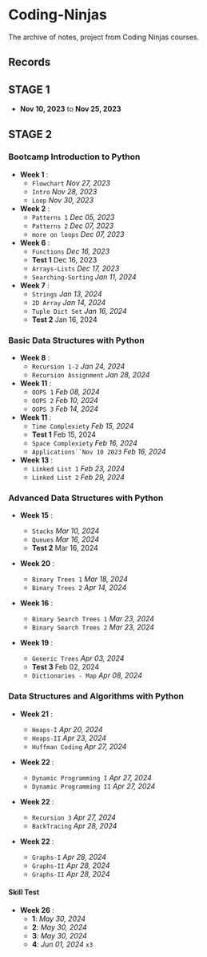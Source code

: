 # Coding-Ninjas

The archive of notes, project from Coding Ninjas courses.

## Records

## STAGE 1

- **Nov 10, 2023** to **Nov 25, 2023**

## STAGE 2

### Bootcamp Introduction to Python

- **Week 1** : 
    - `Flowchart` *Nov 27, 2023*
    - `Intro` *Nov 28, 2023*
    - `Loop` *Nov 30, 2023*
- **Week 2** : 
    - `Patterns 1` *Dec 05, 2023*
    - `Patterns 2` *Dec 07, 2023*
    - `more on loops` *Dec 07, 2023*
- **Week 6** : 
    - `Functions` *Dec 16, 2023*
    - **Test 1** Dec 16, 2023
    - `Arrays-Lists` *Dec 17, 2023*
    - `Searching-Sorting` *Jan 11, 2024*
- **Week 7** : 
    - `Strings` *Jan 13, 2024*
    - `2D Array` *Jan 14, 2024*
    - `Tuple Dict Set` *Jan 16, 2024*
    - **Test 2** Jan 16, 2024

### Basic Data Structures with Python

- **Week 8** : 
    - `Recursion 1-2` *Jan 24, 2024*
    - `Recursion Assignment` *Jan 28, 2024*
- **Week 11** : 
    - `OOPS 1` *Feb 08, 2024*
    - `OOPS 2` *Feb 10, 2024*
    - `OOPS 3` *Feb 14, 2024*
- **Week 11** : 
    - `Time Complexiety` *Feb 15, 2024*
    - **Test 1** Feb 15, 2024
    - `Space Complexiety` *Feb 16, 2024*
    - `Applications``Nov 10 2023` *Feb 16, 2024*
- **Week 13** :
    - `Linked List 1` *Feb 23, 2024*
    - `Linked List 2` *Feb 29, 2024*

### Advanced Data Structures with Python

- **Week 15** : 
    - `Stacks` *Mar 10, 2024*
    - `Queues`  *Mar 16, 2024*
    - **Test 2** Mar 16, 2024

- **Week 20** : 
    - `Binary Trees 1` *Mar 18, 2024*
    - `Binary Trees 2` *Apr 14, 2024*

- **Week 16** : 
    - `Binary Search Trees 1` *Mar 23, 2024*
    - `Binary Search Trees 2` *Mar 23, 2024*

- **Week 19** : 
    - `Generic Trees` *Apr 03, 2024*
    - **Test 3** Feb 02, 2024
    - `Dictionaries - Map` *Apr 08, 2024*

### Data Structures and Algorithms with Python

- **Week 21** : 
    - `Heaps-I` *Apr 20, 2024*
    - `Heaps-II`  *Apr 23, 2024*
    - `Huffman Coding`  *Apr 27, 2024*

- **Week 22** : 
    - `Dynamic Programming I` *Apr 27, 2024*
    - `Dynamic Programming II`  *Apr 27, 2024*

- **Week 22** : 
    - `Recursion 3` *Apr 27, 2024*
    - `BackTracing`  *Apr 28, 2024*

- **Week 22** : 
    - `Graphs-I` *Apr 28, 2024*
    - `Graphs-II`  *Apr 28, 2024*
    - `Graphs-II`  *Apr 28, 2024*

#### Skill Test

- **Week 26** : 
    - **1**: *May 30, 2024*
    - **2**: *May 30, 2024*
    - **3**: *May 30, 2024*
    - **4**: *Jun 01, 2024* `x3`
